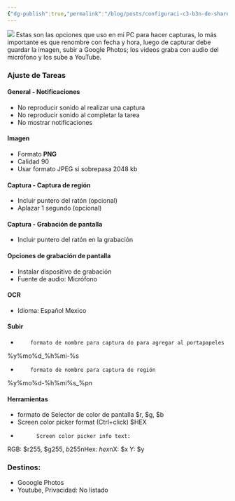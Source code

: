 ```yaml
---
{"dg-publish":true,"permalink":"/blog/posts/configuraci-c3-b3n-de-sharex-28-grabar-audio-2-c-subir-a-youtube-29/"}
---
```


![](../fetched_images\ShareX_Screenshot.png)
Estas son las opciones que uso en mi PC para hacer capturas, lo más importante es que renombre con fecha y hora, luego de capturar debe guardar la imagen, subir a Google Photos; los videos graba con audio del micrófono y los sube a YouTube.
### 

### Ajuste de Tareas
#### General \- Notificaciones
* No reproducir sonido al realizar una captura
* No reproducir sonido al completar la tarea
* No mostrar notificaciones

#### Imagen
* Formato **PNG**
* Calidad 90
* Usar formato JPEG si sobrepasa 2048 kb

#### Captura \- Captura de región
* Incluir puntero del ratón \(opcional\)
* Aplazar 1 segundo \(opcional\)

#### Captura \- Grabación de pantalla
* Incluir puntero del ratón en la grabación

#### Opciones de grabación de pantalla
* Instalar dispositivo de grabación
* Fuente de audio: Micrófono

#### OCR
* Idioma: Español Mexico

#### Subir
* 
          formato de nombre para captura do para agregar al portapapeles
%y%mo%d\_%h%mi\-%s
        
* 
          formato de nombre para captura de región
%y%mo%d\-%h%mi%s\_%pn
        

#### Herramientas
* formato de Selector de color de pantalla
$r, $g, $b
* Screen color picker format \(Ctrl\+click\)
$HEX
* 
            Screen color picker info text:
RGB: $r255, $g255, $b255$nHex:
            $hex$nX: $x Y: $y
          

### Destinos:
* Gooogle Photos
* Youtube, Privacidad: No listado

